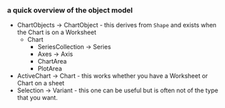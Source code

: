 ### a quick overview of the object model

* ChartObjects -> ChartObject - this derives from `Shape` and exists when the Chart is on a Worksheet
    * Chart
        * SeriesCollection -> Series
        * Axes -> Axis
        * ChartArea
        * PlotArea
* ActiveChart -> Chart - this works whether you have a Worksheet or Chart on a sheet
* Selection -> Variant - this one can be useful but is often not of the type that you want.
